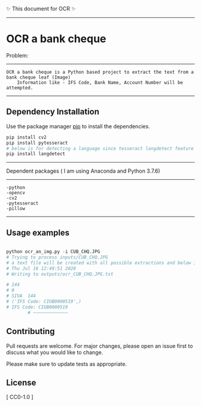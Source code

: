 :sparkles: This document for OCR :sparkles:

*****************************************************
# OCR a bank cheque
Problem:
*****************************************************
	OCR a bank cheque is a Python based project to extract the text from a bank cheque leaf (Image)
		Information like - IFS Code, Bank Name, Account Number will be attempted.
*****************************************************

## Dependency Installation

Use the package manager [pip](https://pip.pypa.io/en/stable/) to install the dependencies.

```bash
pip install cv2
pip install pytesseract
# below is for detecting a language since tesseract langdetect feature is not so well
pip install langdetect

```

*****************************************************
Dependent packages  ( I am using Anaconda and Python 3.7.6)
*****************************************************
	-python
	-opencv
	-cv2
	-pytesseract
	-pillow
*****************************************************		

## Usage examples

```python

python ocr_an_img.py -i CUB_CHQ.JPG 
# Trying to process inputs/CUB_CHQ.JPG
# a text file will be created with all possible extractions and below information will be written into terminal output
# Thu Jul 16 12:49:51 2020
# Writing to outputs/ocr_CUB_CHQ.JPG.txt

# 144
# 0
# SIVA  144
# ('IFS Code: CIUB0000519',)
# IFS Code: CIUB0000519
        # ~~~~~~~~~~~~~

```

## Contributing
Pull requests are welcome. For major changes, please open an issue first to discuss what you would like to change.

Please make sure to update tests as appropriate.

## License
[ CC0-1.0 ]